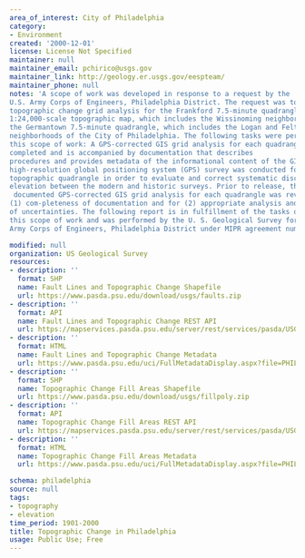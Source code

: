 ```yaml
---
area_of_interest: City of Philadelphia
category:
- Environment
created: '2000-12-01'
license: License Not Specified
maintainer: null
maintainer_email: pchirico@usgs.gov
maintainer_link: http://geology.er.usgs.gov/eespteam/
maintainer_phone: null
notes: 'A scope of work was developed in response to a request by the
U.S. Army Corps of Engineers, Philadelphia District. The request was to perform a
topographic change grid analysis for the Frankford 7.5-minute quadrangle,
1:24,000-scale topographic map, which includes the Wissinoming neighborhood, and
the Germantown 7.5-minute quadrangle, which includes the Logan and Feltonville
neighborhoods of the City of Philadelphia. The following tasks were performed under
this scope of work: A GPS-corrected GIS grid analysis for each quadrangle was
completed and is accompanied by documentation that describes
procedures and provides metadata of the informational content of the GIS. A
high-resolution global positioning system (GPS) survey was conducted for each
topographic quadrangle in order to evaluate and correct systematic discrepancies in
elevation between the modern and historic surveys. Prior to release, the fully
 documented GPS-corrected GIS grid analysis for each quadrangle was reviewed for
(1) com-pleteness of documentation and for (2) appropriate analysis and discussion
of uncertainties. The following report is in fulfillment of the tasks outlined in
this scope of work and was performed by the U. S. Geological Survey for the U. S.
Army Corps of Engineers, Philadelphia District under MIPR agreement number: W25PHS93358288.'

modified: null
organization: US Geological Survey
resources:
- description: ''
  format: SHP
  name: Fault Lines and Topographic Change Shapefile
  url: https://www.pasda.psu.edu/download/usgs/faults.zip
- description: ''
  format: API
  name: Fault Lines and Topographic Change REST API
  url: https://mapservices.pasda.psu.edu/server/rest/services/pasda/USGSPhillyTopographic/MapServer
- description: ''
  format: HTML
  name: Fault Lines and Topographic Change Metadata
  url: https://www.pasda.psu.edu/uci/FullMetadataDisplay.aspx?file=PHIL_faults.xml
- description: ''
  format: SHP
  name: Topographic Change Fill Areas Shapefile
  url: https://www.pasda.psu.edu/download/usgs/fillpoly.zip
- description: ''
  format: API
  name: Topographic Change Fill Areas REST API
  url: https://mapservices.pasda.psu.edu/server/rest/services/pasda/USGSPhillyTopographic/MapServer
- description: ''
  format: HTML
  name: Topographic Change Fill Areas Metadata
  url: https://www.pasda.psu.edu/uci/FullMetadataDisplay.aspx?file=PHIL_fillpoly.xml

schema: philadelphia
source: null
tags: 
- topography
- elevation
time_period: 1901-2000
title: Topographic Change in Philadelphia
usage: Public Use; Free
---
```

